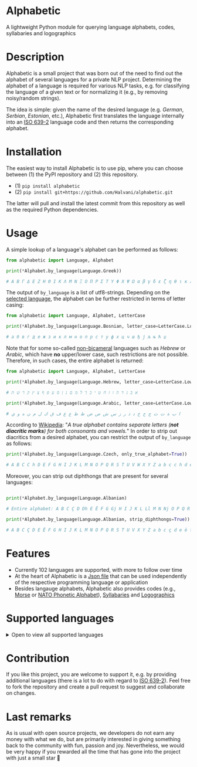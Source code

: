 # Alphabetic
A lightweight Python module for querying language alphabets, codes, syllabaries and logographics

# Description
Alphabetic is a small project that was born out of the need to find out the alphabet of several languages for a private NLP project. Determining the alphabet of a language is required for various NLP tasks, e.g. for classifying the language of a given text or for normalizing it (e.g., by removing noisy/random strings). 

The idea is simple: given the name of the desired language (e.g. *German*, *Serbian*, *Estonian*, etc.), Alphabetic first translates the language internally into an [ISO 639-2](https://www.loc.gov/standards/iso639-2/php/code_list.php) language code and then returns the corresponding alphabet. 

# Installation
The easiest way to install Alphabetic is to use pip, where you can choose between (1) the PyPI repository and (2) this repository. 

- (1) ```pip install alphabetic```
- (2) ```pip install git+https://github.com/Halvani/alphabetic.git```

The latter will pull and install the latest commit from this repository as well as the required Python dependencies. 

# Usage
A simple lookup of a language's alphabet can be performed as follows:
```python
from alphabetic import Language, Alphabet

print(*Alphabet.by_language(Language.Greek))

# Α Β Γ Δ Ε Ζ Η Θ Ι Κ Λ Μ Ν Ξ Ο Π Ρ Σ Τ Υ Φ Χ Ψ Ω α β γ δ ε ζ η θ ι κ λ μ ν ξ ο π ρ σ τ υ φ χ ψ ω
```

The output of  ```by_language``` is a list of utf8-strings. Depending on the [selected language](#Supported_Languages), the alphabet can be further restricted in terms of letter casing: 

```python
from alphabetic import Language, Alphabet, LetterCase 

print(*Alphabet.by_language(Language.Bosnian, letter_case=LetterCase.Lower))

# а б в г д е ж з и к л м н о п р с т у ф х ц ч ш ђ ј љ њ ћ џ
```
Note that for some so-called [non-bicameral](https://www.liquidbubble.co.uk/blog/the-comprehensive-guide-to-typography-jargon-for-designers/) languages such as *Hebrew* or *Arabic*, which have **no** upper/lower case, such restrictions are not possible. Therefore, in such cases, the entire alphabet is returned:

```python
from alphabetic import Language, Alphabet, LetterCase 

print(*Alphabet.by_language(Language.Hebrew, letter_case=LetterCase.Lower))

# א ב ג ד ה ו ז ח ט י כ ך ל מ ם נ ן ס ע פ ף צ ץ ק ר ש ת

print(*Alphabet.by_language(Language.Arabic, letter_case=LetterCase.Lower))

# ا ب ة ت ث ج ح خ د ذ ر ز س ش ص ض ط ظ ع غ ف ق ك ل م ن ه و ي
```

According to [Wikipedia](https://en.wikipedia.org/wiki/List_of_writing_systems#Syllabaries): 
"*A true alphabet contains separate letters (**not diacritic marks**) for both consonants and vowels.*" In order to strip out diacritics from a desired alphabet, you can restrict the output of ```by_language``` as follows:
```python
print(*Alphabet.by_language(Language.Czech, only_true_alphabet=True))

# A B C C h D E F G H I J K L M N O P Q R S T U V W X Y Z a b c c h d e f g h i j k l m n o p q r s t u v w x y z
```

Moreover, you can strip out diphthongs that are present for several languages:
```python

print(*Alphabet.by_language(Language.Albanian)

# Entire alphabet: A B C Ç D Dh E Ë F G Gj H I J K L Ll M N Nj O P Q R Rr S Sh T Th U V X Xh Y Z Zh a b c ç d dh e ë f g gj h i j k l ll m n nj o p q r rr s sh t th u v x xh y z zh

print(*Alphabet.by_language(Language.Albanian, strip_diphthongs=True))

# A B C Ç D E Ë F G H I J K L M N O P Q R S T U V X Y Z a b c ç d e ë f g h i j k l m n o p q r s t u v x y z
```

# Features
- Currently 102 languages are supported, with more to follow over time
- At the heart of Alphabetic is a [Json file](https://github.com/Halvani/alphabetic/blob/main/alphabetic/data/language_data.json) that can be used independently of the respective programming language or application
- Besides langauge alphabets, Alphabetic also provides codes (e.g., [Morse](https://en.wikipedia.org/wiki/Morse_code) or [NATO Phonetic Alphabet](https://en.wikipedia.org/wiki/NATO_phonetic_alphabet)), [Syllabaries](https://en.wikipedia.org/wiki/Syllabary) and [Logographics](https://en.wikipedia.org/wiki/Logogram)


<a name="Supported_Languages"></a>
# Supported languages
<details><summary>Open to view all supported languages</summary>

|Language|ISO 639-2 code|
|---|---|
|Afrikaans|afr|
|Albanian|sqi|
|Amharic|amh|
|Arabic|ara|
|Assamese|asm|
|Avar|ava|
|Bambara|bam|
|Bashkir|bak|
|Basque|baq|
|Belarusian|bel|
|Bislama|bis|
|Boko|bqc|
|Bosnian|bos|
|Breton|bre|
|Bulgarian|bul|
|Buryat|bua| 
|Catalan|cat|
|Chamorro |cha| 
|Chechen|che|
|Cherokee|chr| 
|Chukchi|ckt|
|Chuvash|chv|
|Corsican|cos|
|Croatian|hrv|
|Czech|ces|
|Danish|dan|
|Dungan|dng|
|Dutch|nld|
|Dzongkha|dzo|
|English|eng|
|Esperanto|epo|
|Estonian|est|
|Fijian|fij|
|Finnish|fin|
|French|fra|
|Gaelic|gla|
|Georgian|kat|
|German|deu|
|Greek|gre|
|Hawaiian|haw|
|Hebrew|heb|
|Hindi|hin|
|Icelandic|isl|
|Indonesian|ind|
|Italian|ita|
|Javanese|jav|
|Kabardian|kbd|
|Kashubian|csb|
|Kazakh|kaz|
|Kirghiz|kir|
|Korean|kor|
|Kumyk|kum|
|Kurmanji|kmr|
|Latin|lat|
|Latvian|lav|
|Lezghian|lez|
|Lithuanian|lit|
|Macedonian|mkd|
|Malay|may|
|Maltese|mlt|
|Maori|mao|
|Mari|chm|
|Moldovan |rum|
|Mongolian|mon|
|Mru|mro|
|Nepali |nep|
|Norwegian |nor|
|Occitan|oci|
|Pashto|pus|
|Persian|per|
|Polish|pol|
|Portuguese|por|
|Punjabi|pan|
|Quechua |que|
|Rohingya |rhg|
|Romanian|rum|
|Russian|rus|
|Samoan |smo|
|Sango|sag|
|Sanskrit|san|
|Serbian|srp|
|Slovak|slo|
|Slovenian|slv|
|Somali|som|
|Sorani|ckb| 
|Spanish|spa|
|Sundanese|sun|
|Swedish|swe|
|Tajik |tgk|
|Tatar|tat|
|Turkish|tur|
|Turkmen|tuk|
|Tuvan|tyv|
|Twi|twi|
|Ukrainian|ukr|
|Uzbek|uzb|
|Venda|ven|
|Volapük|vol|
|Welsh|wel|
|Wolof|wol|
|Yakut|sah|
|Yiddish|yid|
|Zulu|zul|
</details>

# Contribution
If you like this project, you are welcome to support it, e.g. by providing additional languages  (there is a lot to do with regard to [ISO 639-2](https://www.loc.gov/standards/iso639-2/php/code_list.php)). Feel free to fork the repository and create a pull request to suggest and collaborate on changes.

# Last remarks
As is usual with open source projects, we developers do not earn any money with what we do, but are primarily interested in giving something back to the community with fun, passion and joy. Nevertheless, we would be very happy if you rewarded all the time that has gone into the project with just a small star 🤗 



